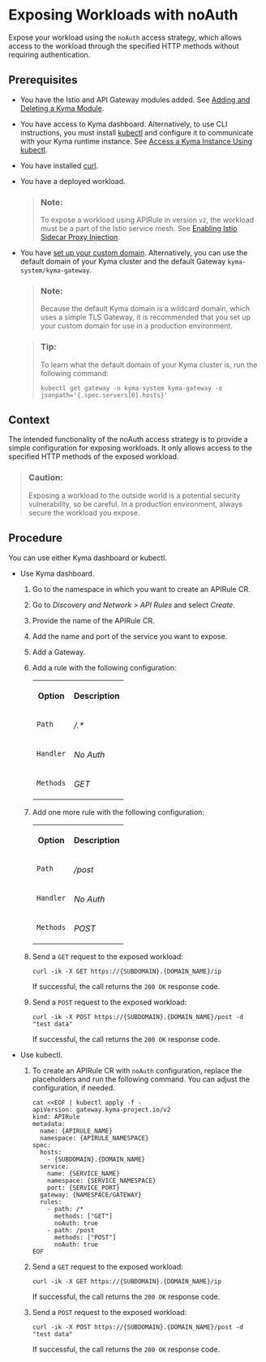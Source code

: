 <!-- loio8b4897185c5949a6aae4ec15e0223408 -->

# Exposing Workloads with noAuth

Expose your workload using the `noAuth` access strategy, which allows access to the workload through the specified HTTP methods without requiring authentication.



<a name="loio8b4897185c5949a6aae4ec15e0223408__prereq_adk_mv3_x2c"/>

## Prerequisites

-   You have the Istio and API Gateway modules added. See [Adding and Deleting a Kyma Module](../50-administration-and-ops/adding-and-deleting-a-kyma-module-1b548e9.md#loio1b548e9ad4744b978b8b595288b0cb5c).
-   You have access to Kyma dashboard. Alternatively, to use CLI instructions, you must install [kubectl](https://kubernetes.io/docs/tasks/tools/#kubectl) and configure it to communicate with your Kyma runtime instance. See [Access a Kyma Instance Using kubectl](access-a-kyma-instance-using-kubectl-3e25944.md).
-   You have installed [curl](https://curl.se/).
-   You have a deployed workload.

    > ### Note:  
    > To expose a workload using APIRule in version `v2`, the workload must be a part of the Istio service mesh. See [Enabling Istio Sidecar Proxy Injection](enabling-istio-sidecar-proxy-injection-b3c6f1d.md).

-   You have [set up your custom domain](https://kyma-project.io/#/api-gateway/user/tutorials/01-10-setup-custom-domain-for-workload). Alternatively, you can use the default domain of your Kyma cluster and the default Gateway `kyma-system/kyma-gateway`.

    > ### Note:  
    > Because the default Kyma domain is a wildcard domain, which uses a simple TLS Gateway, it is recommended that you set up your custom domain for use in a production environment.

    > ### Tip:  
    > To learn what the default domain of your Kyma cluster is, run the following command:
    > 
    > ```
    > kubectl get gateway -n kyma-system kyma-gateway -o jsonpath='{.spec.servers[0].hosts}'
    > ```




## Context

The intended functionality of the noAuth access strategy is to provide a simple configuration for exposing workloads. It only allows access to the specified HTTP methods of the exposed workload.

> ### Caution:  
> Exposing a workload to the outside world is a potential security vulnerability, so be careful. In a production environment, always secure the workload you expose.



## Procedure

You can use either Kyma dashboard or kubectl.

-   Use Kyma dashboard.

    1.  Go to the namespace in which you want to create an APIRule CR.

    2.  Go to *Discovery and Network \> API Rules* and select *Create*.

    3.  Provide the name of the APIRule CR.

    4.  Add the name and port of the service you want to expose.

    5.  Add a Gateway.

    6.  Add a rule with the following configuration:


        <table>
        <tr>
        <th valign="top">

        Option
        
        </th>
        <th valign="top">

        Description
        
        </th>
        </tr>
        <tr>
        <td valign="top">
        
        `Path`
        
        </td>
        <td valign="top">
        
        */.\**
        
        </td>
        </tr>
        <tr>
        <td valign="top">
        
        `Handler`
        
        </td>
        <td valign="top">
        
        *No Auth*
        
        </td>
        </tr>
        <tr>
        <td valign="top">
        
        `Methods`
        
        </td>
        <td valign="top">
        
        *GET*
        
        </td>
        </tr>
        </table>
        
    7.  Add one more rule with the following configuration:


        <table>
        <tr>
        <th valign="top">

        Option
        
        </th>
        <th valign="top">

        Description
        
        </th>
        </tr>
        <tr>
        <td valign="top">
        
        `Path`
        
        </td>
        <td valign="top">
        
        */post*
        
        </td>
        </tr>
        <tr>
        <td valign="top">
        
        `Handler`
        
        </td>
        <td valign="top">
        
        *No Auth*
        
        </td>
        </tr>
        <tr>
        <td valign="top">
        
        `Methods`
        
        </td>
        <td valign="top">
        
        *POST*
        
        </td>
        </tr>
        </table>
        
    8.  Send a `GET` request to the exposed workload:

        ```
        curl -ik -X GET https://{SUBDOMAIN}.{DOMAIN_NAME}/ip
        ```

        If successful, the call returns the `200 OK` response code.

    9.  Send a `POST` request to the exposed workload:

        ```
        curl -ik -X POST https://{SUBDOMAIN}.{DOMAIN_NAME}/post -d "test data"
        ```

        If successful, the call returns the `200 OK` response code.


-   Use kubectl.

    1.  To create an APIRule CR with `noAuth` configuration, replace the placeholders and run the following command. You can adjust the configuration, if needed.

        ```
        cat <<EOF | kubectl apply -f -
        apiVersion: gateway.kyma-project.io/v2
        kind: APIRule
        metadata:
          name: {APIRULE_NAME}
          namespace: {APIRULE_NAMESPACE}
        spec:
          hosts:
            - {SUBDOMAIN}.{DOMAIN_NAME}
          service:
            name: {SERVICE_NAME}
            namespace: {SERVICE_NAMESPACE}
            port: {SERVICE_PORT}
          gateway: {NAMESPACE/GATEWAY}
          rules:
            - path: /*
              methods: ["GET"]
              noAuth: true
            - path: /post
              methods: ["POST"]
              noAuth: true
        EOF
        ```

    2.  Send a `GET` request to the exposed workload:

        ```
        curl -ik -X GET https://{SUBDOMAIN}.{DOMAIN_NAME}/ip
        ```

        If successful, the call returns the `200 OK` response code.

    3.  Send a `POST` request to the exposed workload:

        ```
        curl -ik -X POST https://{SUBDOMAIN}.{DOMAIN_NAME}/post -d "test data"
        ```

        If successful, the call returns the `200 OK` response code.



